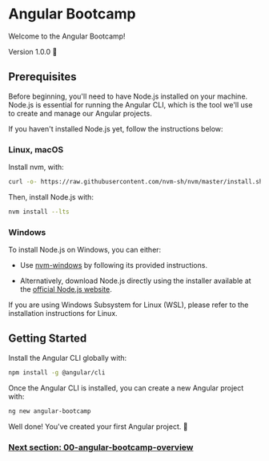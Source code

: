 # Angular Bootcamp

Welcome to the Angular Bootcamp!

Version 1.0.0 🧐

## Prerequisites

Before beginning, you'll need to have Node.js installed on your machine.
Node.js is essential for running the Angular CLI, which is the tool we'll use to create and manage our Angular projects.

If you haven't installed Node.js yet, follow the instructions below:

### Linux, macOS

Install nvm, with:

```bash
curl -o- https://raw.githubusercontent.com/nvm-sh/nvm/master/install.sh | bash
```

Then, install Node.js with:

```bash
nvm install --lts
```

### Windows

To install Node.js on Windows, you can either:

-   Use [nvm-windows](https://github.com/coreybutler/nvm-windows) by following its provided instructions.

-   Alternatively, download Node.js directly using the installer available at the [official Node.js website](https://nodejs.org/).

If you are using Windows Subsystem for Linux (WSL), please refer to the installation instructions for Linux.

## Getting Started

Install the Angular CLI globally with:

```bash
npm install -g @angular/cli
```

Once the Angular CLI is installed, you can create a new Angular project with:

```bash
ng new angular-bootcamp
```

Well done! You've created your first Angular project. 🎉

### [Next section: 00-angular-bootcamp-overview](https://github.com/davdifr/angular-bootcamp/tree/00-angular-bootcamp-overview)
